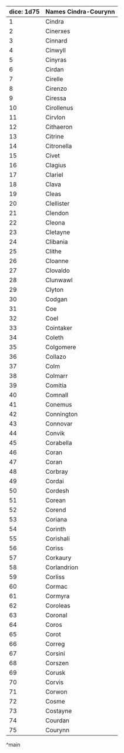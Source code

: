 | dice: 1d75 | Names Cindra-Courynn|
| ---- | ---- |
|1|Cindra|
|2|Cinerxes|
|3|Cinnard|
|4|Cinwyll|
|5|Cinyras|
|6|Cirdan|
|7|Cirelle|
|8|Cirenzo|
|9|Ciressa|
|10|Cirollenus|
|11|Cirvlon|
|12|Cithaeron|
|13|Citrine|
|14|Citronella|
|15|Civet|
|16|Clagius|
|17|Clariel|
|18|Clava|
|19|Cleas|
|20|Clellister|
|21|Clendon|
|22|Cleona|
|23|Cletayne|
|24|Clibania|
|25|Clithe|
|26|Cloanne|
|27|Clovaldo|
|28|Clunwawl|
|29|Clyton|
|30|Codgan|
|31|Coe|
|32|Coel|
|33|Cointaker|
|34|Coleth|
|35|Colgomere|
|36|Collazo|
|37|Colm|
|38|Colmarr|
|39|Comitia|
|40|Comnall|
|41|Conemus|
|42|Connington|
|43|Connovar|
|44|Convik|
|45|Corabella|
|46|Coran|
|47|Coran|
|48|Corbray|
|49|Cordai|
|50|Cordesh|
|51|Corean|
|52|Corend|
|53|Coriana|
|54|Corinth|
|55|Corishali|
|56|Coriss|
|57|Corkaury|
|58|Corlandrion|
|59|Corliss|
|60|Cormac|
|61|Cormyra|
|62|Coroleas|
|63|Coronal|
|64|Coros|
|65|Corot|
|66|Correg|
|67|Corsini|
|68|Corszen|
|69|Corusk|
|70|Corvis|
|71|Corwon|
|72|Cosme|
|73|Costayne|
|74|Courdan|
|75|Courynn|
^main

